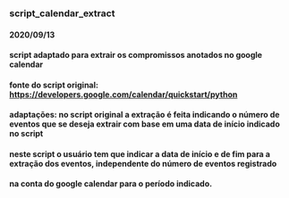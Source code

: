 ### script_calendar_extract
#### 2020/09/13
#### script adaptado para extrair os compromissos anotados no google calendar
#### fonte do script original: https://developers.google.com/calendar/quickstart/python
#### adaptações: no script original a extração é feita indicando o número de eventos que se deseja extrair com base em uma data de início indicado no script
####             neste script o usuário tem que indicar a data de início e de fim para a extração dos eventos, independente do número de eventos registrado
####             na conta do google calendar para o período indicado.
